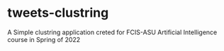 # tweets-clustring
A Simple clustring application creted for FCIS-ASU Artificial Intelligence course in Spring of 2022
